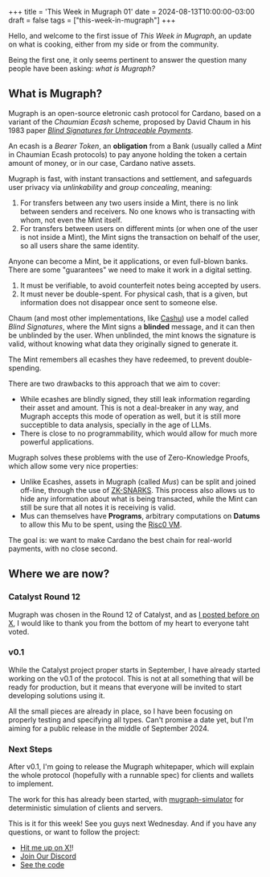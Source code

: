 +++
title = 'This Week in Mugraph 01'
date = 2024-08-13T10:00:00-03:00
draft = false
tags = ["this-week-in-mugraph"]
+++

Hello, and welcome to the first issue of *This Week in Mugraph*, an update on what is cooking, either from my side or from the community.

Being the first one, it only seems pertinent to answer the question many people have been asking: *what is Mugraph?*

## What is Mugraph?

Mugraph is an open-source eletronic cash protocol for Cardano, based on a variant of the *Chaumian Ecash* scheme, proposed by David Chaum in his 1983 paper [*Blind Signatures for Untraceable Payments*](http://www.hit.bme.hu/~buttyan/courses/BMEVIHIM219/2009/Chaum.BlindSigForPayment.1982.PDF).

An ecash is a *Bearer Token*, an **obligation** from a Bank (usually called a *Mint* in Chaumian Ecash protocols) to pay anyone holding the token a certain amount of money, or in our case, Cardano native assets.

Mugraph is fast, with instant transactions and settlement, and safeguards user privacy via *unlinkability* and *group concealing*, meaning:

1. For transfers between any two users inside a Mint, there is no link between senders and receivers. No one knows who is transacting with whom, not even the Mint itself.
2. For transfers between users on different mints (or when one of the user is not inside a Mint), the Mint signs the transaction on behalf of the user, so all users share the same identity.

Anyone can become a Mint, be it applications, or even full-blown banks. There are some "guarantees" we need to make it work in a digital setting.

1. It must be verifiable, to avoid counterfeit notes being accepted by users.
2. It must never be double-spent. For physical cash, that is a given, but information does not disappear once sent to someone else.

Chaum (and most other implementations, like [Cashu](https://cashu.space)) use a model called *Blind Signatures*, where the Mint signs a **blinded** message, and it can then be unblinded by the user. When unblinded, the mint knows the signature is valid, without knowing what data they originally signed to generate it.

The Mint remembers all ecashes they have redeemed, to prevent double-spending.

There are two drawbacks to this approach that we aim to cover:

* While ecashes are blindly signed, they still leak information regarding their asset and amount. This is not a deal-breaker in any way, and Mugraph accepts this mode of operation as well, but it is still more succeptible to data analysis, specially in the age of LLMs.
* There is close to no programmability, which would allow for much more powerful applications.

Mugraph solves these problems with the use of Zero-Knowledge Proofs, which allow some very nice properties:

* Unlike Ecashes, assets in Mugraph (called *Mus*) can be split and joined off-line, through the use of [ZK-SNARKS](https://z.cash/learn/what-are-zk-snarks/). This process also allows us to hide any information about what is being transacted, while the Mint can still be sure that all notes it is receiving is valid.
* Mus can themselves have **Programs**, arbitrary computations on **Datums** to allow this Mu to be spent, using the [Risc0 VM](https://risczero.com).

The goal is: we want to make Cardano the best chain for real-world payments, with no close second.

## Where we are now?

### Catalyst Round 12

Mugraph was chosen in the Round 12 of Catalyst, and as [I posted before on X](https://x.com/cfcosta_/status/1819732971664134461), I would like to thank you from the bottom of my heart to everyone taht voted.

### v0.1

While the Catalyst project proper starts in September, I have already started working on the v0.1 of the protocol. This is not at all something that will be ready for production, but it means that everyone will be invited to start developing solutions using it.

All the small pieces are already in place, so I have been focusing on properly testing and specifying all types. Can't promise a date yet, but I'm aiming for a public release in the middle of September 2024.

### Next Steps

After v0.1, I'm going to release the Mugraph whitepaper, which will explain the whole protocol (hopefully with a runnable spec) for clients and wallets to implement.

The work for this has already been started, with [mugraph-simulator](https://github.com/mugraph-payments/mugraph/tree/main/simulator) for deterministic simulation of clients and servers.

This is it for this week! See you guys next Wednesday. And if you have any questions, or want to follow the project:

- [Hit me up on X!](https://x.com/cfcosta_)!
- [Join Our Discord](https://discord.gg/RPS8RgfWna)
- [See the code](https://github.com/mugraph-payments/mugraph)
